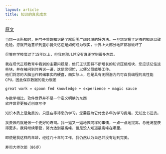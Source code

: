 ```yaml
---
layout: article
title: 知识的真实成本
---
```



[原文](https://blog.royalsloth.eu/posts/the-true-cost-of-knowledge/)


```
当您一无所知时，用勺子喂饱知识是了解周围广阔领域的好方法。一旦您掌握了足够的知识以致危险，您就开始意识到盖尔曼失忆症是如何成为现实，世界上大部分地区都被破坏了
```

```
尽管在学校度过了15年以上，但我在那儿并没有真正学到很多东西。
```


```
我在现代正规教育中看到的主要问题是，他们正试图将不断增长的知识压缩成块，您应该记住这些块，并在被问到时再说一遍，这使您很忙，以便父母能够工作。
他们将您的大脑当作转储事实的硬盘，而实际上，它是具有无限潜力的可自我编程的高性能CPU，因此保存数据的能力很差
```


```
great work = spoon fed knowledge + experience + magic sauce
```

```
与数学相比，软件世界并不是一个定义明确的东西
软件世界更接近创意写作
```

```
知识本质上是免费的，只是在等待您的学习。您需要为它付出多年的学习费用。无知比书还贵。
```


```
我要做的就是做一个更好的寿司。我一遍又一遍地做同样的事情，一点一点地提高。总是渴望获得更多。我将继续攀登，努力达到最高峰，但是没人知道最高峰在哪里。

即使是我这样的年龄，经过几十年的工作，我仍然认为自己并没有达到完美。

寿司大师次郎（86岁）
```